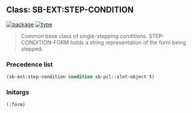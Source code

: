 ## Class: SB-EXT:STEP-CONDITION
[![package](https://img.shields.io/badge/Package-SB--EXT-5f9ea0.svg?style=social&colorA=999999)](../) [![type](https://img.shields.io/badge/Type-Class-5f9ea0.svg?style=social&colorA=999999)](../#class) 

> Common base class of single-stepping conditions.
> STEP-CONDITION-FORM holds a string representation of the form being
> stepped.

### Precedence list
```cl
(sb-ext:step-condition condition sb-pcl::slot-object t)
```
### Initargs
```cl
(:form)
```
